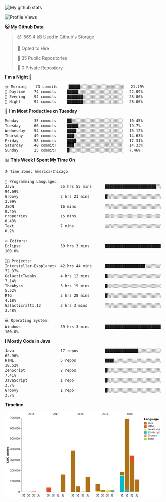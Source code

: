 ![My github stats](https://github-readme-stats.vercel.app/api?username=romvoid95&theme=gruvbox&include_all_commits=true&show_icons=true")

<!--START_SECTION:waka-->
![Profile Views](http://img.shields.io/badge/Profile%20Views-0-blue)

**🐱 My Github Data** 

> 📦 569.4 kB Used in Github's Storage 
 > 
> 💼 Opted to Hire
 > 
> 📜 35 Public Repositories
 > 
> 🔑 0 Private Repository 
 > 
**I'm a Night 🦉** 

```text
🌞 Morning    73 commits     █████░░░░░░░░░░░░░░░░░░░░   21.79% 
🌆 Daytime    74 commits     █████░░░░░░░░░░░░░░░░░░░░   22.09% 
🌃 Evening    94 commits     ███████░░░░░░░░░░░░░░░░░░   28.06% 
🌙 Night      94 commits     ███████░░░░░░░░░░░░░░░░░░   28.06%

```
📅 **I'm Most Productive on Tuesday** 

```text
Monday       35 commits     ██░░░░░░░░░░░░░░░░░░░░░░░   10.45% 
Tuesday      66 commits     █████░░░░░░░░░░░░░░░░░░░░   19.7% 
Wednesday    54 commits     ████░░░░░░░░░░░░░░░░░░░░░   16.12% 
Thursday     49 commits     ███░░░░░░░░░░░░░░░░░░░░░░   14.63% 
Friday       58 commits     ████░░░░░░░░░░░░░░░░░░░░░   17.31% 
Saturday     48 commits     ███░░░░░░░░░░░░░░░░░░░░░░   14.33% 
Sunday       25 commits     █░░░░░░░░░░░░░░░░░░░░░░░░   7.46%

```


📊 **This Week I Spent My Time On** 

```text
⌚︎ Time Zone: America/Chicago

💬 Programming Languages: 
Java                     55 hrs 55 mins      ███████████████████████░░   94.69% 
Groovy                   2 hrs 21 mins       █░░░░░░░░░░░░░░░░░░░░░░░░   3.99% 
JSON                     16 mins             ░░░░░░░░░░░░░░░░░░░░░░░░░   0.45% 
Properties               15 mins             ░░░░░░░░░░░░░░░░░░░░░░░░░   0.43% 
Text                     7 mins              ░░░░░░░░░░░░░░░░░░░░░░░░░   0.2%

🔥 Editors: 
Eclipse                  59 hrs 3 mins       █████████████████████████   100.0%

🐱‍💻 Projects: 
Interstellar-Exoplanets  42 hrs 44 mins      ██████████████████░░░░░░░   72.37% 
GalacticTweaks           4 hrs 12 mins       █░░░░░░░░░░░░░░░░░░░░░░░░   7.14% 
TheAbyss                 3 hrs 15 mins       █░░░░░░░░░░░░░░░░░░░░░░░░   5.52% 
RTG                      2 hrs 28 mins       █░░░░░░░░░░░░░░░░░░░░░░░░   4.18% 
Galacticraft1.12         2 hrs 3 mins        ░░░░░░░░░░░░░░░░░░░░░░░░░   3.48%

💻 Operating System: 
Windows                  59 hrs 3 mins       █████████████████████████   100.0%

```

**I Mostly Code in Java** 

```text
Java                     17 repos            ███████████████░░░░░░░░░░   62.96% 
HTML                     5 repos             ████░░░░░░░░░░░░░░░░░░░░░   18.52% 
ZenScript                2 repos             █░░░░░░░░░░░░░░░░░░░░░░░░   7.41% 
JavaScript               1 repo              █░░░░░░░░░░░░░░░░░░░░░░░░   3.7% 
Groovy                   1 repo              █░░░░░░░░░░░░░░░░░░░░░░░░   3.7%

```


**Timeline**

![Chart not found](https://raw.githubusercontent.com/ROMVoid95/ROMVoid95/master/charts/bar_graph.png) 


<!--END_SECTION:waka-->
